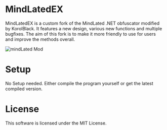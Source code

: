 # MindLatedEX
MindLatedEX is a custom fork of the MindLated .NET obfuscator modified by KorolBlack.
It features a new design, various new functions and multiple bugfixes.
The aim of this fork is to make it more friendly to use for users and improve the methods overall.

![mindLated Mod](https://user-images.githubusercontent.com/70718908/148522515-064df8e2-70d8-4476-b037-ef7598361108.PNG)

# Setup
No Setup needed. Either compile the program yourself or get the latest compiled version.

# License
This software is licensed under the MIT License.
